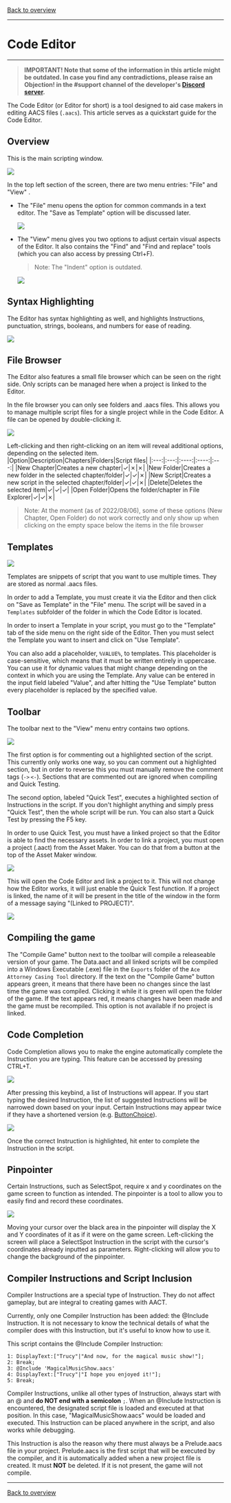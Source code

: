[Back to overview](index.md)

---
# Code Editor

---

> **IMPORTANT! Note that some of the information in this article might be outdated. In case you find any contradictions, please raise an Objection! in the \#support channel of the developer's [Discord server](https://discord.com/invite/h6ByVmgf).**

The Code Editor (or Editor for short) is a tool designed to aid case makers in editing AACS files (`.aacs`). This article serves as a quickstart guide for the Code Editor.

## Overview

This is the main scripting window.

![](./Images/Editor/MainWindow.png)

In the top left section of the screen, there are two menu entries: "File" and "View"  .
- The "File" menu opens the option for common commands in a text editor. The "Save as Template" option will be discussed later.  
  
  ![](./Images/Editor/FileMenu.png)
  
- The "View" menu gives you two options to adjust certain visual aspects of the Editor. It also contains the "Find" and "Find and replace" tools (which you can also access by pressing Ctrl+F).
  > Note: The "Indent" option is outdated.  
  
  ![](./Images/Editor/ViewMenu.png)

## Syntax Highlighting

The Editor has syntax highlighting as well, and highlights Instructions, punctuation, strings, booleans, and numbers for ease of reading.

![](./Images/Editor/SyntaxHighlighting.png)

## File Browser

The Editor also features a small file browser which can be seen on the right side. Only scripts can be managed here when a project is linked to the Editor.

In the file browser you can only see folders and .aacs files. This allows you to manage multiple script files for a single project while in the Code Editor. A file can be opened by double-clicking it.

![](./Images/Editor/FileBrowser.png)

Left-clicking and then right-clicking on an item will reveal additional options, depending on the selected item.  
|Option|Description|Chapters|Folders|Script files|
|:---:|:---:|:----:|:----:|:---:|
|New Chapter|Creates a new chapter|✓|✗|✗|
|New Folder|Creates a new folder in the selected chapter/folder|✓|✓|✗|
|New Script|Creates a new script in the selected chapter/folder|✓|✓|✗|
|Delete|Deletes the selected item|✓|✓|✓|
|Open Folder|Opens the folder/chapter in File Explorer|✓|✓|✗|

> Note: At the moment (as of 2022/08/06), some of these options (New Chapter, Open Folder) do not work correctly and only show up when clicking on the empty space below the items in the file browser

## Templates

![](./Images/Editor/Templates.png)

Templates are snippets of script that you want to use multiple times. They are stored as normal .aacs files.

In order to add a Template, you must create it via the Editor and then click on "Save as Template" in the "File" menu. The script will be saved in a `Templates` subfolder of the folder in which the Code Editor is located.

In order to insert a Template in your script, you must go to the "Template" tab of the side menu on the right side of the Editor. Then you must select the Template you want to insert and click on "Use Template".

You can also add a placeholder, `%VALUE%`, to templates. This placeholder is case-sensitive, which means that it must be written entirely in uppercase. You can use it for dynamic values that might change depending on the context in which you are using the Template. Any value can be entered in the input field labeled "Value", and after hitting the "Use Template" button every placeholder is replaced by the specified value.

## Toolbar
The toolbar next to the "View" menu entry contains two options.

![](./Images/Editor/Toolbar.png)

The first option is for commenting out a highlighted section of the script. This currently only works one way, so you can comment out a highlighted section, but in order to reverse this you must manually remove the comment tags (`->` `<-`). Sections that are commented out are ignored when compiling and Quick Testing.

The second option, labeled "Quick Test", executes a highlighted section of Instructions in the script. If you don't highlight anything and simply press "Quick Test", then the whole script will be run. You can also start a Quick Test by pressing the F5 key.

In order to use Quick Test, you must have a linked project so that the Editor is able to find the necessary assets. In order to link a project, you must open a project (.aact) from the Asset Maker. You can do that from a button at the top of the Asset Maker window.

![](./Images/Editor/AMOpenCodeEditor.png)

This will open the Code Editor and link a project to it. This will not change how the Editor works, it will just enable the Quick Test function.
If a project is linked, the name of it will be present in the title of the window in the form of a message saying "(Linked to PROJECT)".

![](./Images/Editor/Linked.png)

## Compiling the game

The "Compile Game" button next to the toolbar will compile a releaseable version of your game. The Data.aact and all linked scripts will be compiled into a Windows Executable (.exe) file in the `Exports` folder of the `Ace Attorney Casing Tool` directory. If the text on the "Compile Game" button appears green, it means that there have been no changes since the last time the game was compiled. Clicking it while it is green will open the folder of the game. If the text appears red, it means changes have been made and the game must be recompiled. This option is not available if no project is linked.

## Code Completion

Code Completion allows you to make the engine automatically complete the Instruction you are typing. This feature can be accessed by pressing CTRL+T.

![](./Images/Editor/CodeCompletion.png)

After pressing this keybind, a list of Instructions will appear. If you start typing the desired Instruction, the list of suggested Instructions will be narrowed down based on your input. Certain Instructions may appear twice if they have a shortened version (e.g. [ButtonChoice](ButtonChoice.md)).

![](./Images/Editor/CodeCompletionDuplicates.png)

Once the correct Instruction is highlighted, hit enter to complete the Instruction in the script.

## Pinpointer

Certain Instructions, such as SelectSpot, require x and y coordinates on the game screen to function as intended. The pinpointer is a tool to allow you to easily find and record these coordinates.

![](./Images/Editor/Pinpointer2.png)

Moving your cursor over the black area in the pinpointer will display the X and Y coordinates of it as if it were on the game screen. Left-clicking the screen will place a SelectSpot Instruction in the script with the cursor's coordinates already inputted as parameters. Right-clicking will allow you to change the background of the pinpointer.

## Compiler Instructions and Script Inclusion

Compiler Instructions are a special type of Instruction. They do not affect gameplay, but are integral to creating games with AACT.

Currently, only one Compiler Instruction has been added: the @Include Instruction. It is not necessary to know the technical details of what the compiler does with this Instruction, but it's useful to know how to use it.

This script contains the @Include Compiler Instruction:  
```
1: DisplayText:["Trucy"|"And now, for the magical music show!"];
2: Break;
3: @Include 'MagicalMusicShow.aacs'
4: DisplayText:["Trucy"|"I hope you enjoyed it!"];
5: Break;
```
Compiler Instructions, unlike all other types of Instruction, always start with an @ and **do NOT end with a semicolon** `;`. When an @Include Instruction is encountered, the designated script file is loaded and executed at that position. In this case, "MagicalMusicShow.aacs" would be loaded and executed. This Instruction can be placed anywhere in the script, and also works while debugging.

This Instruction is also the reason why there must always be a Prelude.aacs file in your project. Prelude.aacs is the first script that will be executed by the compiler, and it is automatically added when a new project file is created. It must **NOT** be deleted. If it is not present, the game will not compile.

---
[Back to overview](index.md)
